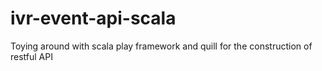 # ivr-event-api-scala
Toying around with scala play framework and quill for the construction of restful API
